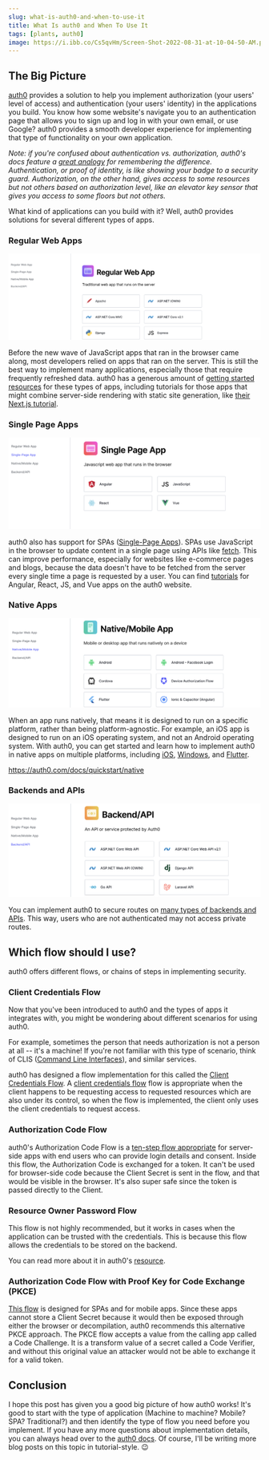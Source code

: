 ```yaml
---
slug: what-is-auth0-and-when-to-use-it
title: What Is auth0 and When To Use It
tags: [plants, auth0]
image: https://i.ibb.co/Cs5qvHm/Screen-Shot-2022-08-31-at-10-04-50-AM.png
---
```


## The Big Picture

[auth0](https://auth0.com/) provides a solution to help you implement authorization (your users' level of access) and authentication (your users' identity) in the applications you build. You know how some website's navigate you to an authentication page that allows you to sign up and log in with your own email, or use Google? auth0 provides a smooth developer experience for implementing that type of functionality on your own application.

_Note: if you're confused about authentication vs. authorization, auth0's docs feature a [great analogy](https://auth0.com/docs/get-started/identity-fundamentals/identity-and-access-management) for remembering the difference. Authentication, or proof of identity, is like showing your badge to a security guard. Authorization, on the other hand, gives access to some resources but not others based on authorization level, like an elevator key sensor that gives you access to some floors but not others._

What kind of applications can you build with it? Well, auth0 provides solutions for several different types of apps.

### Regular Web Apps

![screenshot of page displaying a grid of regular web app options including Apache, ASP.NET, Django, and Express](./img1.png)

Before the new wave of JavaScript apps that ran in the browser came along, most developers relied on apps that ran on the server. This is still the best way to implement many applications, especially those that require frequently refreshed data. auth0 has a generous amount of [getting started resources](https://auth0.com/docs/quickstart/native#webapp) for these types of apps, including tutorials for those apps that might combine server-side rendering with static site generation, like [their Next.js tutorial](https://auth0.com/docs/quickstart/webapp/nextjs/interactive).

### Single Page Apps

![screenshot of page displaying a grid of SPA web app options including Angular, React, JS, and Vue](./img2.png)

auth0 also has support for SPAs ([Single-Page Apps](https://developer.mozilla.org/en-US/docs/Glossary/SPA)). SPAs use JavaScript in the browser to update content in a single page using APIs like [fetch](https://developer.mozilla.org/en-US/docs/Web/API/Fetch_API). This can improve performance, especially for websites like e-commerce pages and blogs, because the data doesn't have to be fetched from the server every single time a page is requested by a user. You can find [tutorials](https://auth0.com/docs/quickstart/native#spa) for Angular, React, JS, and Vue apps on the auth0 website.

### Native Apps

![screenshot of page displaying a grid of regular web app options including Android, Cordova, Flutter, Device Auth Flow, and Angular](./img3.png)

When an app runs natively, that means it is designed to run on a specific platform, rather than being platform-agnostic. For example, an iOS app is designed to run on an iOS operating system, and not an Android operating system. With auth0, you can get started and learn how to implement auth0 in native apps on multiple platforms, including [iOS](https://auth0.com/docs/quickstart/native/ios-swift/interactive), [Windows](https://auth0.com/docs/quickstart/native/windows-uwp-csharp), and [Flutter](https://auth0.com/docs/quickstart/native/flutter/interactive).

https://auth0.com/docs/quickstart/native

### Backends and APIs

![screenshot of page displaying a grid of regular web app options including ASP, Django, Laravel, and Go](./img4.png)

You can implement auth0 to secure routes on [many types of backends and APIs](https://auth0.com/docs/quickstart/native#backend). This way, users who are not authenticated may not access private routes.

## Which flow should I use?

auth0 offers different flows, or chains of steps in implementing security.

### Client Credentials Flow

Now that you've been introduced to auth0 and the types of apps it integrates with, you might be wondering about different scenarios for using auth0.

For example, sometimes the person that needs authorization is not a person at all -- it's a machine! If you're not familiar with this type of scenario, think of CLIS ([Command Line Interfaces](https://en.wikipedia.org/wiki/Command-line_interface)), and similar services.

auth0 has designed a flow implementation for this called the [Client Credentials Flow](https://auth0.com/docs/get-started/authentication-and-authorization-flow/client-credentials-flow). A [client credentials flow](https://www.rfc-editor.org/rfc/rfc6749#section-4.4) flow is appropriate when the client happens to be requesting access to requested resources which are also under its control, so when the flow is implemented, the client only uses the client credentials to request access.

### Authorization Code Flow

auth0's Authorization Code Flow is a [ten-step flow appropriate](https://auth0.com/docs/get-started/authentication-and-authorization-flow/authorization-code-flow) for server-side apps with end users who can provide login details and consent. Inside this flow, the Authorization Code is exchanged for a token. It can't be used for browser-side code because the Client Secret is sent in the flow, and that would be visible in the browser. It's also super safe since the token is passed directly to the Client.

### Resource Owner Password Flow

This flow is not highly recommended, but it works in cases when the application can be trusted with the credentials. This is because this flow allows the credentials to be stored on the backend.

You can read more about it in auth0's [resource](https://auth0.com/docs/get-started/authentication-and-authorization-flow/resource-owner-password-flow).

### Authorization Code Flow with Proof Key for Code Exchange (PKCE)

[This flow](https://auth0.com/docs/get-started/authentication-and-authorization-flow/authorization-code-flow-with-proof-key-for-code-exchange-pkce) is designed for SPAs and for mobile apps. Since these apps cannot store a Client Secret because it would then be exposed through either the browser or decompilation, auth0 recommends this alternative PKCE approach. The PKCE flow accepts a value from the calling app called a Code Challenge. It is a transform value of a secret called a Code Verifier, and without this original value an attacker would not be able to exchange it for a valid token.

## Conclusion

I hope this post has given you a good big picture of how auth0 works! It's good to start with the type of application (Machine to machine? Mobile? SPA? Traditional?) and then identify the type of flow you need before you implement. If you have any more questions about implementation details, you can always head over to the [auth0 docs](https://auth0.com/docs/). Of course, I'll be writing more blog posts on this topic in tutorial-style. 😉
